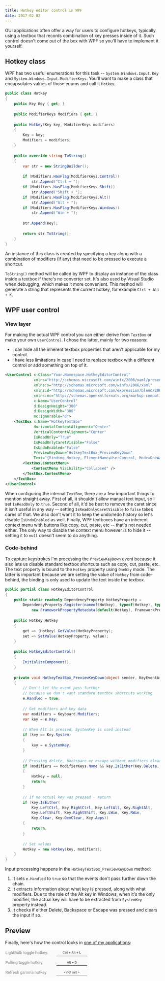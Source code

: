 ```yaml
---
title: Hotkey editor control in WPF
date: 2017-02-02
---
```


GUI applications often offer a way for users to configure hotkeys, typically using a textbox that records combination of key presses inside of it. Such control doesn't come out of the box with WPF so you'll have to implement it yourself.

## Hotkey class

WPF has two useful enumerations for this task -- `System.Windows.Input.Key` and `System.Windows.Input.ModifierKeys`. You'll want to make a class that encapsulates values of those enums and call it `Hotkey`.

```csharp
public class Hotkey
{
    public Key Key { get; }

    public ModifierKeys Modifiers { get; }

    public Hotkey(Key key, ModifierKeys modifiers)
    {
        Key = key;
        Modifiers = modifiers;
    }

    public override string ToString()
    {
        var str = new StringBuilder();

        if (Modifiers.HasFlag(ModifierKeys.Control))
            str.Append("Ctrl + ");
        if (Modifiers.HasFlag(ModifierKeys.Shift))
            str.Append("Shift + ");
        if (Modifiers.HasFlag(ModifierKeys.Alt))
            str.Append("Alt + ");
        if (Modifiers.HasFlag(ModifierKeys.Windows))
            str.Append("Win + ");

        str.Append(Key);

        return str.ToString();
    }
}
```

An instance of this class is created by specifying a key along with a combination of modifiers (if any) that need to be pressed to execute a shortcut.

`ToString()` method will be called by WPF to display an instance of the class inside a textbox if there's no converter set. It's also used by Visual Studio when debugging, which makes it more convenient. This method will generate a string that represents the current hotkey, for example `Ctrl + Alt + K`.

## WPF user control

### View layer

For making the actual WPF control you can either derive from `TextBox` or make your own `UserControl`. I chose the latter, mainly for two reasons:

- I can hide all the inherent textbox properties that aren't applicable for my control.
- I have less limitations in case I need to replace textbox with a different control or add something on top of it.

```xml
<UserControl x:Class="Your.Namespace.HotkeyEditorControl"
             xmlns="http://schemas.microsoft.com/winfx/2006/xaml/presentation"
             xmlns:x="http://schemas.microsoft.com/winfx/2006/xaml"
             xmlns:d="http://schemas.microsoft.com/expression/blend/2008"
             xmlns:mc="http://schemas.openxmlformats.org/markup-compatibility/2006"
             x:Name="UserControl"
             d:DesignHeight="300"
             d:DesignWidth="300"
             mc:Ignorable="d">
    <TextBox x:Name="HotkeyTextBox"
             HorizontalContentAlignment="Center"
             VerticalContentAlignment="Center"
             IsReadOnly="True"
             IsReadOnlyCaretVisible="False"
             IsUndoEnabled="False"
             PreviewKeyDown="HotkeyTextBox_PreviewKeyDown"
             Text="{Binding Hotkey, ElementName=UserControl, Mode=OneWay, TargetNullValue=&lt; not set &gt;}">
        <TextBox.ContextMenu>
            <ContextMenu Visibility="Collapsed" />
        </TextBox.ContextMenu>
    </TextBox>
</UserControl>
```

When configuring the internal `TextBox`, there are a few important things to mention straight away. First of all, it shouldn't allow manual text input, so I set `IsReadOnly` to `true`. Second of all, it'd be best to remove the caret since it isn't useful in any way -- setting `IsReadOnlyCaretVisible` to `false` takes cares of that. We also don't want it to keep the undo/redo history so let's disable `IsUndoEnabled` as well. Finally, WPF textboxes have an inherent context menu with buttons like copy, cut, paste, etc -- that's not needed either. The only way to disable the context menu however is to hide it -- setting it to `null` doesn't seem to do anything.

### Code-behind

To capture keystrokes I'm processing the `PreviewKeyDown` event because it also lets us disable standard textbox shortcuts such as copy, cut, paste, etc. The text property is bound to the `Hotkey` property using `OneWay` mode. The latter is important because we are setting the value of `Hotkey` from code-behind, the binding is only used to update the text inside the textbox.

```csharp
public partial class HotkeyEditorControl
{
    public static readonly DependencyProperty HotkeyProperty =
        DependencyProperty.Register(nameof(Hotkey), typeof(Hotkey), typeof(HotkeyEditorControl),
            new FrameworkPropertyMetadata(default(Hotkey), FrameworkPropertyMetadataOptions.BindsTwoWayByDefault));

    public Hotkey Hotkey
    {
        get => (Hotkey) GetValue(HotkeyProperty);
        set => SetValue(HotkeyProperty, value);
    }

    public HotkeyEditorControl()
    {
        InitializeComponent();
    }

    private void HotkeyTextBox_PreviewKeyDown(object sender, KeyEventArgs e)
    {
        // Don't let the event pass further
        // because we don't want standard textbox shortcuts working
        e.Handled = true;

        // Get modifiers and key data
        var modifiers = Keyboard.Modifiers;
        var key = e.Key;

        // When Alt is pressed, SystemKey is used instead
        if (key == Key.System)
        {
            key = e.SystemKey;
        }

        // Pressing delete, backspace or escape without modifiers clears the current value
        if (modifiers == ModifierKeys.None && key.IsEither(Key.Delete, Key.Back, Key.Escape))
        {
            Hotkey = null;
            return;
        }

        // If no actual key was pressed - return
        if (key.IsEither(
            Key.LeftCtrl, Key.RightCtrl, Key.LeftAlt, Key.RightAlt,
            Key.LeftShift, Key.RightShift, Key.LWin, Key.RWin,
            Key.Clear, Key.OemClear, Key.Apps))
        {
            return;
        }

        // Set values
        Hotkey = new Hotkey(key, modifiers);
    }
}
```

Input processing happens in the `HotkeyTextBox_PreviewKeyDown` method:

1. It sets `e.Handled` to `true` so that the events don't pass further down the chain.
2. It extracts information about what key is pressed, along with what modifiers. Due to the role of the Alt key in Windows, when it's the only modifier, the actual key will have to be extracted from `SystemKey` property instead.
3. It checks if either Delete, Backspace or Escape was pressed and clears the input if so.

## Preview

Finally, here's how the control looks in [one of my applications](https://github.com/Tyrrrz/LightBulb):

![example usage](1.png)
